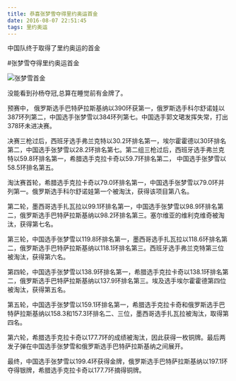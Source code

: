 ```yaml
---
title: 恭喜张梦雪夺得里约奥运首金
date: 2016-08-07 22:51:45
tags: 里约奥运
---
```


中国队终于取得了里约奥运的首金
<!-- more -->
#张梦雪夺得里约奥运首金

![张梦雪首金](http://obc3a6u0s.bkt.clouddn.com/QQ20160807-0@2x.png)

没能看到孙杨夺冠,总算在睡觉前有金牌了。

预赛中， 俄罗斯选手巴特萨拉斯基纳以390环获第一，俄罗斯选手科尔舒诺娃以387环列第二，中国选手张梦雪以384环列第七。中国选手郭文珺发挥失常，打出378环未进决赛。

决赛三枪过后，西班牙选手弗兰克特以30.2环排名第一，埃尔霍霍德以30环排名第二，中国选手张梦雪以28.2环排名第七。第二组三枪过后，西班牙选手弗兰克特以59.8环排名第一，希腊选手克拉卡奇以59.7环排名第二， 中国选手张梦雪以58.5环排名第五。

淘汰赛首轮，希腊选手克拉卡奇以79.0环排名第一，中国选手张梦雪以79.0环并列第一。俄罗斯选手科尔舒诺娃第一个被淘汰，获得该项目第八名。

第二轮，墨西哥选手扎瓦拉以99.1环排名第一，中国选手张梦雪以98.9环排名第二，俄罗斯选手巴特萨拉斯基纳以98.2环排名第三。塞尔维亚的维利克维奇被淘汰，获得第七名。

第三轮，中国选手张梦雪以119.8环排名第一，墨西哥选手扎瓦拉以118.6环排名第二，俄罗斯选手巴特萨拉斯基纳以118.1环排名第三。西班牙选手弗兰克特第三位被淘汰，获得第六名。

第四轮，中国选手张梦雪以138.9环排名第一，希腊选手克拉卡奇以138.1环排名第二，俄罗斯选手巴特萨拉斯基纳以137.9环排名第三。埃及选手埃尔霍霍德第四位被淘汰，获得第五名。

第五轮，中国选手张梦雪以159.1环排名第一，希腊选手克拉卡奇和俄罗斯选手巴特萨拉斯基纳以158.3和157.3环排名二、三位，墨西哥选手扎瓦拉被淘汰，取得第四名。

第六轮，希腊选手克拉卡奇以177.7环的成绩被淘汰，因此获得一枚铜牌。最后两发子弹在中国选手张梦雪和俄罗斯选手巴特萨拉斯基纳之间展开。

最终，中国选手张梦雪以199.4环获得金牌，俄罗斯选手巴特萨拉斯基纳以197.1环夺得银牌，希腊选手克拉卡奇以177.7环摘得铜牌。


